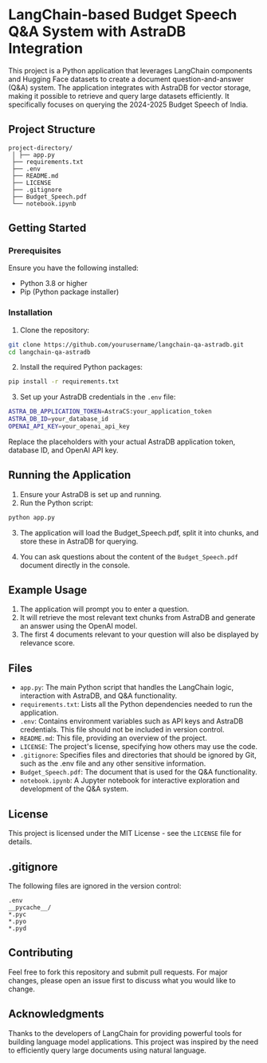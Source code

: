 # LangChain-based Budget Speech Q&A System with AstraDB Integration

This project is a Python application that leverages LangChain components and Hugging Face datasets to create a document question-and-answer (Q&A) system. The application integrates with AstraDB for vector storage, making it possible to retrieve and query large datasets efficiently. It specifically focuses on querying the 2024-2025 Budget Speech of India.

## Project Structure
```
project-directory/
 │ ├── app.py 
 ├── requirements.txt 
 ├── .env 
 ├── README.md 
 ├── LICENSE 
 ├── .gitignore 
 ├── Budget_Speech.pdf 
 └── notebook.ipynb
```
 
## Getting Started

### Prerequisites

Ensure you have the following installed:
- Python 3.8 or higher
- Pip (Python package installer)

### Installation

1. Clone the repository:

```bash
git clone https://github.com/yourusername/langchain-qa-astradb.git
cd langchain-qa-astradb
``` 

2. Install the required Python packages:

```bash 
pip install -r requirements.txt
```

3. Set up your AstraDB credentials in the `.env` file:

```bash
ASTRA_DB_APPLICATION_TOKEN=AstraCS:your_application_token
ASTRA_DB_ID=your_database_id
OPENAI_API_KEY=your_openai_api_key
```

Replace the placeholders with your actual AstraDB application token, database ID, and OpenAI API key.

## Running the Application

1. Ensure your AstraDB is set up and running.
2. Run the Python script:

```bash
python app.py
```

3. The application will load the Budget_Speech.pdf, split it into chunks, and store these in AstraDB for querying.

4. You can ask questions about the content of the `Budget_Speech.pdf` document directly in the console.

## Example Usage
1. The application will prompt you to enter a question.
2. It will retrieve the most relevant text chunks from AstraDB and generate an answer using the OpenAI model.
3. The first 4 documents relevant to your question will also be displayed by relevance score.

## Files

- `app.py`: The main Python script that handles the LangChain logic, interaction with AstraDB, and Q&A functionality.
- `requirements.txt`: Lists all the Python dependencies needed to run the application.
- `.env`: Contains environment variables such as API keys and AstraDB credentials. This file should not be included in version control.
- `README.md`: This file, providing an overview of the project.
- `LICENSE`: The project's license, specifying how others may use the code.
- `.gitignore`: Specifies files and directories that should be ignored by Git, such as the .env file and any other sensitive information.
- `Budget_Speech.pdf`: The document that is used for the Q&A functionality.
- `notebook.ipynb`: A Jupyter notebook for interactive exploration and development of the Q&A system.

## License
This project is licensed under the MIT License - see the `LICENSE` file for details.

## .gitignore
The following files are ignored in the version control:

```
.env
__pycache__/
*.pyc
*.pyo
*.pyd
```

## Contributing
Feel free to fork this repository and submit pull requests. For major changes, please open an issue first to discuss what you would like to change.

## Acknowledgments
Thanks to the developers of LangChain for providing powerful tools for building language model applications.
This project was inspired by the need to efficiently query large documents using natural language.

